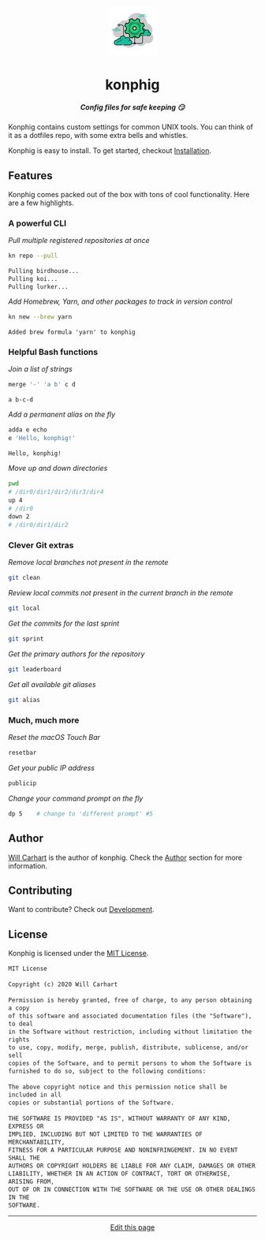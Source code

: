 <!-- <p align="center"><img alt="konphig logo" src="https://willcarhart.dev/docs/konphig/_media/logo.png" /></p> -->
<p align="center"><img alt="konphig logo" src="_media/logo.png" /></p>

<h1 align="center">konphig</h1>
<h5 align="center">Config files for safe keeping 😏</h5>

Konphig contains custom settings for common UNIX tools. You can think of it as a dotfiles repo, with some extra bells and whistles.

Konphig is easy to install. To get started, checkout [Installation](/installation).

## Features
Konphig comes packed out of the box with tons of cool functionality. Here are a few highlights.

### A powerful CLI
_Pull multiple registered repositories at once_
```bash
kn repo --pull
```
```
Pulling birdhouse...
Pulling koi...
Pulling lurker...
```
_Add Homebrew, Yarn, and other packages to track in version control_
```bash
kn new --brew yarn
```
```
Added brew formula 'yarn' to konphig
```

### Helpful Bash functions
_Join a list of strings_
```bash
merge '-' 'a b' c d
```
```
a b-c-d
```
_Add a permanent alias on the fly_
```bash
adda e echo
e 'Hello, konphig!'
```
```
Hello, konphig!
```
_Move up and down directories_
```bash
pwd
# /dir0/dir1/dir2/dir3/dir4
up 4
# /dir0
down 2
# /dir0/dir1/dir2
```

### Clever Git extras
_Remove local branches not present in the remote_
```bash
git clean
```
_Review local commits not present in the current branch in the remote_
```bash
git local
```
_Get the commits for the last sprint_
```bash
git sprint
```
_Get the primary authors for the repository_
```bash
git leaderboard
```
_Get all available git aliases_
```bash
git alias
```

### Much, much more
_Reset the macOS Touch Bar_
```bash
resetbar
```
_Get your public IP address_
```bash
publicip
```
_Change your command prompt on the fly_
```bash
dp 5    # change to 'different prompt' #5
```

## Author
[Will Carhart](https://github.com/wcarhart) is the author of konphig. Check the [Author](/author) section for more information.

## Contributing
Want to contribute? Check out [Development](/development).

## License
Konphig is licensed under the [MIT License](https://choosealicense.com/licenses/mit/).
```
MIT License

Copyright (c) 2020 Will Carhart

Permission is hereby granted, free of charge, to any person obtaining a copy
of this software and associated documentation files (the "Software"), to deal
in the Software without restriction, including without limitation the rights
to use, copy, modify, merge, publish, distribute, sublicense, and/or sell
copies of the Software, and to permit persons to whom the Software is
furnished to do so, subject to the following conditions:

The above copyright notice and this permission notice shall be included in all
copies or substantial portions of the Software.

THE SOFTWARE IS PROVIDED "AS IS", WITHOUT WARRANTY OF ANY KIND, EXPRESS OR
IMPLIED, INCLUDING BUT NOT LIMITED TO THE WARRANTIES OF MERCHANTABILITY,
FITNESS FOR A PARTICULAR PURPOSE AND NONINFRINGEMENT. IN NO EVENT SHALL THE
AUTHORS OR COPYRIGHT HOLDERS BE LIABLE FOR ANY CLAIM, DAMAGES OR OTHER
LIABILITY, WHETHER IN AN ACTION OF CONTRACT, TORT OR OTHERWISE, ARISING FROM,
OUT OF OR IN CONNECTION WITH THE SOFTWARE OR THE USE OR OTHER DEALINGS IN THE
SOFTWARE.
```

<hr>
<div style="text-align:center">
	<a class="edit-link" href="https://github.com/wcarhart/docs/blob/master/docs/konphig/overview.md" target="_blank"><i class="fas fa-edit"></i> Edit this page</a>
</div>